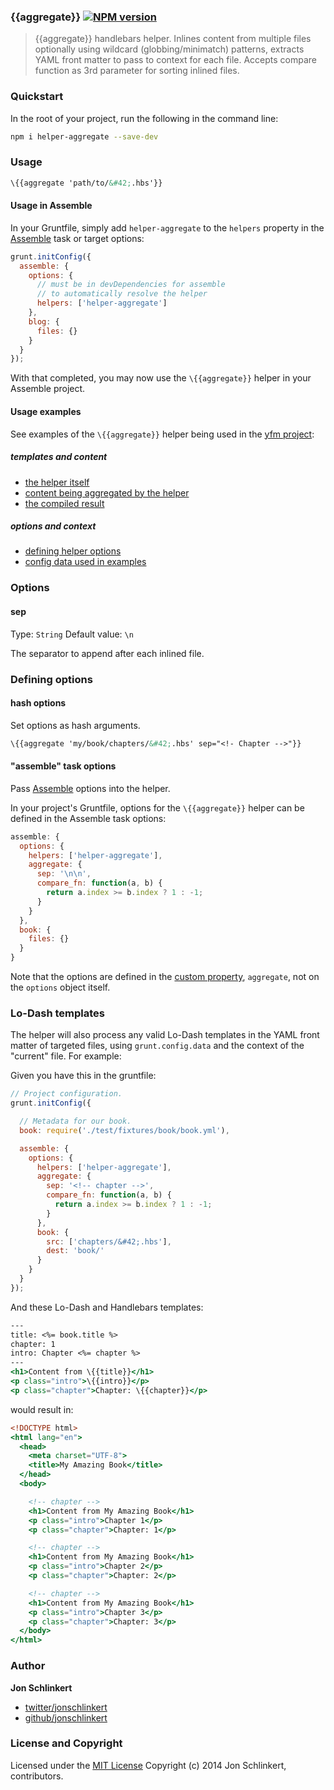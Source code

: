 ### \{{aggregate}} [![NPM version](https://badge.fury.io/js/helper-aggregate.png)](http://badge.fury.io/js/helper-aggregate)

> \{{aggregate}} handlebars helper. Inlines content from multiple files optionally using wildcard (globbing/minimatch) patterns, extracts YAML front matter to pass to context for each file. Accepts compare function as 3rd parameter for sorting inlined files.

### Quickstart
In the root of your project, run the following in the command line:

```bash
npm i helper-aggregate --save-dev
```

### Usage

```handlebars
\{{aggregate 'path/to/&#42;.hbs'}}
```

#### Usage in Assemble
In your Gruntfile, simply add `helper-aggregate` to the `helpers` property in the [Assemble](http://assemble.io) task or target options:

```js
grunt.initConfig({
  assemble: {
    options: {
      // must be in devDependencies for assemble
      // to automatically resolve the helper
      helpers: ['helper-aggregate']
    },
    blog: {
      files: {}
    }
  }
});
```

With that completed, you may now use the `\{{aggregate}}` helper in your Assemble project.

#### Usage examples
See examples of the `\{{aggregate}}` helper being used in the [yfm project](https://github.com/assemble/yfm):

##### templates and content
* [the helper itself](https://github.com/assemble/yfm/blob/master/test/fixtures/aggregate.hbs)
* [content being aggregated by the helper](https://github.com/assemble/yfm/tree/master/test/fixtures/book)
* [the compiled result](https://github.com/assemble/yfm/blob/master/test/actual/aggregate.html)

##### options and context
* [defining helper options](https://github.com/assemble/yfm/blob/master/Gruntfile.js#L31-L35)
* [config data used in examples](https://github.com/assemble/yfm/blob/master/Gruntfile.js#L19)



### Options
#### sep
Type: `String`
Default value: `\n`

The separator to append after each inlined file.

### Defining options
#### hash options
Set options as hash arguments.


```handlebars
\{{aggregate 'my/book/chapters/&#42;.hbs' sep="<!- Chapter -->"}}
```


#### "assemble" task options
Pass [Assemble](http://assemble.io) options into the helper.

In your project's Gruntfile, options for the `\{{aggregate}}` helper can be defined in the Assemble task options:

```js
assemble: {
  options: {
    helpers: ['helper-aggregate'],
    aggregate: {
      sep: '\n\n',
      compare_fn: function(a, b) {
        return a.index >= b.index ? 1 : -1;
      }
    }
  },
  book: {
    files: {}
  }
}
```

Note that the options are defined in the [custom property](http://assemble.io/docs/Custom-Helpers.html), `aggregate`, not on the `options` object itself.


### Lo-Dash templates

The helper will also process any valid Lo-Dash templates in the YAML front matter of targeted files, using `grunt.config.data` and the context of the "current" file. For example:

Given you have this in the gruntfile:

```js
// Project configuration.
grunt.initConfig({

  // Metadata for our book.
  book: require('./test/fixtures/book/book.yml'),

  assemble: {
    options: {
      helpers: ['helper-aggregate'],
      aggregate: {
        sep: '<!-- chapter -->',
        compare_fn: function(a, b) {
          return a.index >= b.index ? 1 : -1;
        }
      },
      book: {
        src: ['chapters/&#42;.hbs'],
        dest: 'book/'
      }
    }
  }
});
```

And these Lo-Dash and Handlebars templates:

```handlebars
---
title: <%= book.title %>
chapter: 1
intro: Chapter <%= chapter %>
---
<h1>Content from \{{title}}</h1>
<p class="intro">\{{intro}}</p>
<p class="chapter">Chapter: \{{chapter}}</p>
```

would result in:

```handlebars
<!DOCTYPE html>
<html lang="en">
  <head>
    <meta charset="UTF-8">
    <title>My Amazing Book</title>
  </head>
  <body>

    <!-- chapter -->
    <h1>Content from My Amazing Book</h1>
    <p class="intro">Chapter 1</p>
    <p class="chapter">Chapter: 1</p>

    <!-- chapter -->
    <h1>Content from My Amazing Book</h1>
    <p class="intro">Chapter 2</p>
    <p class="chapter">Chapter: 2</p>

    <!-- chapter -->
    <h1>Content from My Amazing Book</h1>
    <p class="intro">Chapter 3</p>
    <p class="chapter">Chapter: 3</p>
  </body>
</html>
```

### Author

**Jon Schlinkert**

+ [twitter/jonschlinkert](http://twitter.com/jonschlinkert)
+ [github/jonschlinkert](http://github.com/jonschlinkert)


### License and Copyright
Licensed under the [MIT License](./LICENSE-MIT)
Copyright (c) 2014 Jon Schlinkert, contributors.